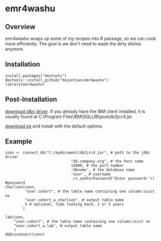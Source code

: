 # emr4washu

## Overview
emr4washu wraps up some of my recipes into R package, so we can cook more efficiently. The goal is we don't need to wash the dirty dishes anymore.

## Installation
```{r, eval = FALSE}
install.packages("devtools")
devtools::install_github("dajuntian/emr4washu")
library(emr4washu)
```
## Post-Installation
[download jdbc driver](http://www-01.ibm.com/support/docview.wss?uid=swg21363866). If you already have the IBM client installed, it is usually found at C:\Program Files\IBM\SQLLIB\java\db2jcc4.jar.

[download jre](http://www.oracle.com/technetwork/java/javase/downloads/jre8-downloads-2133155.html) and install with the default options
## Example
```{r, eval = FALSE}
conn <- connect_db("C:/mydocument/db2jcc4.jar", # path to the jdbc driver
                              "db.company.org", # the host name
                              12000, # the port number
                              'dbname', # the database name  
                              'user', # username
                              .rs.askForPassword("Enter password:")) #password
charlson(conn, 
         "user.cohort", # the table name containing one column:visit no
         "user.cohort_w_charlson", # output table name
         5 # optional, time looking back, 1 or 5 years
        ) 
        
lab(conn, 
    "user.cohort", # the table name containing one column:visit no
    "user.cohort_w_lab", # output table name
    )
dbDisconnect(conn)
```
